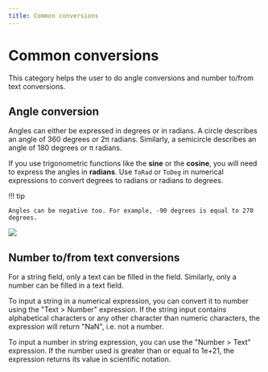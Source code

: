 ```yaml
---
title: Common conversions
---
```

# Common conversions

This category helps the user to do angle conversions and number to/from text conversions.

## Angle conversion

Angles can either be expressed in degrees or in radians. A circle describes an angle of 360 degrees or 2π radians. Similarly, a semicircle describes an angle of 180 degrees or π radians.

If you use trigonometric functions like the **sine** or the **cosine**,  you will need to express the angles in **radians**.
Use `ToRad` or `ToDeg` in numerical expressions to convert degrees to radians or radians to degrees.

!!! tip

    Angles can be negative too. For example, -90 degrees is equal to 270 degrees.

![](/wiki/pres_coord2.png)

## Number to/from text conversions

For a string field, only a text can be filled in the field. Similarly, only a number can be filled in a text field.

To input a string in a numerical expression, you can convert it to number using the "Text > Number" expression. If the string input contains alphabetical characters or any other character than numeric characters, the expression will return "NaN", i.e. not a number.

To input a number in string expression, you can use the "Number > Text" expression. If the number used is greater than or equal to 1e+21, the expression returns its value in scientific notation.